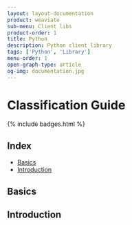 ```yaml
---
layout: layout-documentation
product: weaviate
sub-menu: Client libs
product-order: 1
title: Python
description: Python client library
tags: ['Python', 'Library']
menu-order: 1
open-graph-type: article
og-img: documentation.jpg
---
```


# Classification Guide

{% include badges.html %}

## Index

- [Basics](#basics)
- [Introduction](#introduction)

## Basics

## Introduction